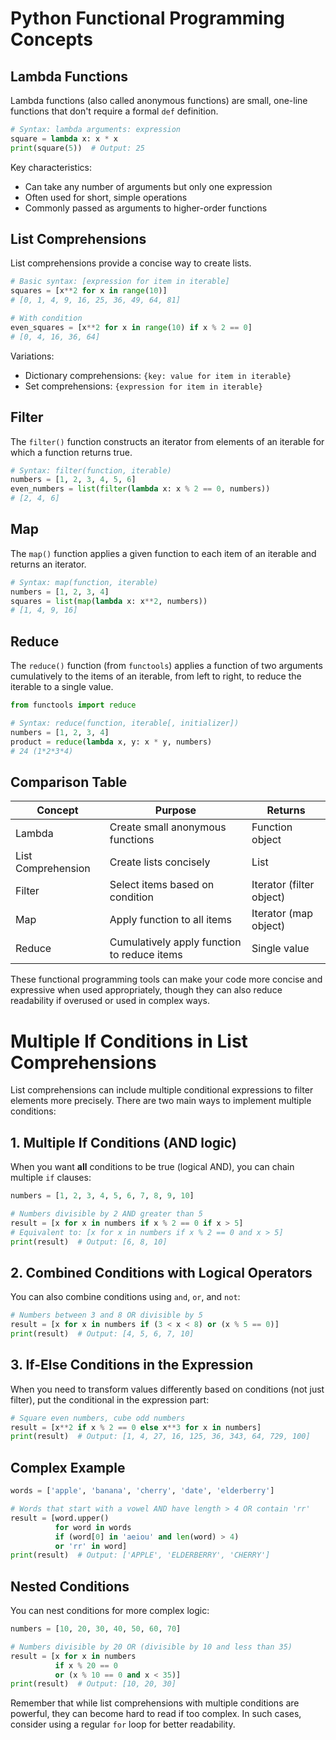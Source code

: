 # Python Functional Programming Concepts

## Lambda Functions

Lambda functions (also called anonymous functions) are small, one-line functions that don't require a formal `def` definition.

```python
# Syntax: lambda arguments: expression
square = lambda x: x * x
print(square(5))  # Output: 25
```

Key characteristics:
- Can take any number of arguments but only one expression
- Often used for short, simple operations
- Commonly passed as arguments to higher-order functions

## List Comprehensions

List comprehensions provide a concise way to create lists.

```python
# Basic syntax: [expression for item in iterable]
squares = [x**2 for x in range(10)]
# [0, 1, 4, 9, 16, 25, 36, 49, 64, 81]

# With condition
even_squares = [x**2 for x in range(10) if x % 2 == 0]
# [0, 4, 16, 36, 64]
```

Variations:
- Dictionary comprehensions: `{key: value for item in iterable}`
- Set comprehensions: `{expression for item in iterable}`

## Filter

The `filter()` function constructs an iterator from elements of an iterable for which a function returns true.

```python
# Syntax: filter(function, iterable)
numbers = [1, 2, 3, 4, 5, 6]
even_numbers = list(filter(lambda x: x % 2 == 0, numbers))
# [2, 4, 6]
```

## Map

The `map()` function applies a given function to each item of an iterable and returns an iterator.

```python
# Syntax: map(function, iterable)
numbers = [1, 2, 3, 4]
squares = list(map(lambda x: x**2, numbers))
# [1, 4, 9, 16]
```

## Reduce

The `reduce()` function (from `functools`) applies a function of two arguments cumulatively to the items of an iterable, from left to right, to reduce the iterable to a single value.

```python
from functools import reduce

# Syntax: reduce(function, iterable[, initializer])
numbers = [1, 2, 3, 4]
product = reduce(lambda x, y: x * y, numbers)
# 24 (1*2*3*4)
```

## Comparison Table

| Concept           | Purpose                                      | Returns                     |
|-------------------|----------------------------------------------|-----------------------------|
| Lambda            | Create small anonymous functions             | Function object             |
| List Comprehension | Create lists concisely                       | List                        |
| Filter            | Select items based on condition              | Iterator (filter object)    |
| Map               | Apply function to all items                  | Iterator (map object)       |
| Reduce            | Cumulatively apply function to reduce items  | Single value                |

These functional programming tools can make your code more concise and expressive when used appropriately, though they can also reduce readability if overused or used in complex ways.


# Multiple If Conditions in List Comprehensions

List comprehensions can include multiple conditional expressions to filter elements more precisely. There are two main ways to implement multiple conditions:

## 1. Multiple If Conditions (AND logic)

When you want **all** conditions to be true (logical AND), you can chain multiple `if` clauses:

```python
numbers = [1, 2, 3, 4, 5, 6, 7, 8, 9, 10]

# Numbers divisible by 2 AND greater than 5
result = [x for x in numbers if x % 2 == 0 if x > 5]
# Equivalent to: [x for x in numbers if x % 2 == 0 and x > 5]
print(result)  # Output: [6, 8, 10]
```

## 2. Combined Conditions with Logical Operators

You can also combine conditions using `and`, `or`, and `not`:

```python
# Numbers between 3 and 8 OR divisible by 5
result = [x for x in numbers if (3 < x < 8) or (x % 5 == 0)]
print(result)  # Output: [4, 5, 6, 7, 10]
```

## 3. If-Else Conditions in the Expression

When you need to transform values differently based on conditions (not just filter), put the conditional in the expression part:

```python
# Square even numbers, cube odd numbers
result = [x**2 if x % 2 == 0 else x**3 for x in numbers]
print(result)  # Output: [1, 4, 27, 16, 125, 36, 343, 64, 729, 100]
```

## Complex Example

```python
words = ['apple', 'banana', 'cherry', 'date', 'elderberry']

# Words that start with a vowel AND have length > 4 OR contain 'rr'
result = [word.upper() 
          for word in words 
          if (word[0] in 'aeiou' and len(word) > 4) 
          or 'rr' in word]
print(result)  # Output: ['APPLE', 'ELDERBERRY', 'CHERRY']
```

## Nested Conditions

You can nest conditions for more complex logic:

```python
numbers = [10, 20, 30, 40, 50, 60, 70]

# Numbers divisible by 20 OR (divisible by 10 and less than 35)
result = [x for x in numbers 
          if x % 20 == 0 
          or (x % 10 == 0 and x < 35)]
print(result)  # Output: [10, 20, 30]
```

Remember that while list comprehensions with multiple conditions are powerful, they can become hard to read if too complex. In such cases, consider using a regular `for` loop for better readability.
